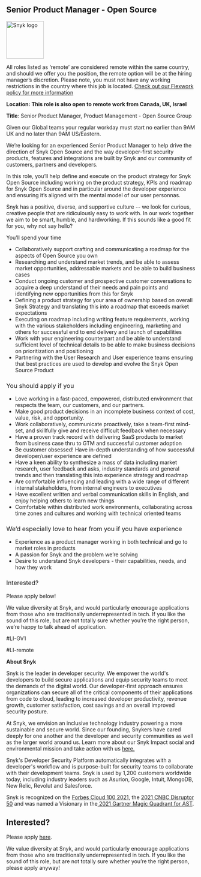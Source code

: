 Senior Product Manager - Open Source
---

<img src="https://res.cloudinary.com/snyk/image/upload/v1537345894/press-kit/brand/logo-black.png" width="100" alt="Snyk logo" />

<p><span style="font-weight: 400;">All roles listed as ‘remote’ are considered remote within the same country, and should we offer you the position, the remote option will be at the hiring manager’s discretion. Please note, you must not have any working restrictions in the country where this job is located. </span><a href="https://snyk.io/blog/introducing-flex-work-the-future-of-work-at-snyk/"><span style="font-weight: 400;">Check out our Flexwork policy for more information</span></a></p>
<p><strong>Location: </strong><strong>This role is also open to remote work from Canada, UK, Israel&nbsp;</strong></p>
<p><strong>Title</strong><span style="font-weight: 400;">: Senior Product Manager, Product Management - Open Source Group</span></p>
<p><span style="font-weight: 400;">Given our Global teams your regular workday must start no earlier than 9AM UK and no later than 9AM US/Eastern.</span></p>
<p><span style="font-weight: 400;">We’re looking for an experienced Senior Product Manager to help drive the direction of Snyk Open Source and the way developer-first security products, features and integrations are built by Snyk and our community of customers, partners and developers.</span></p>
<p><span style="font-weight: 400;">In this role, you’ll help define and execute on the product strategy for Snyk Open Source including working on the product strategy, KPIs and roadmap for Snyk Open Source and in particular around the developer experience and ensuring it’s aligned with the mental model of our user personnas.</span></p>
<p><span style="font-weight: 400;">Snyk has a positive, diverse, and supportive culture -- we look for curious, creative people that are ridiculously easy to work with. In our work together we aim to be smart, humble, and hardworking. If this sounds like a good fit for you, why not say hello?</span></p>
<p><span style="font-weight: 400;">You’ll spend your time</span></p>
<ul>
<li style="font-weight: 400;"><span style="font-weight: 400;">Collaboratively support crafting and communicating a roadmap for the aspects of Open Source you own</span></li>
<li style="font-weight: 400;"><span style="font-weight: 400;">Researching and understand market trends, and be able to assess market opportunities, addressable markets and be able to build business cases&nbsp;</span></li>
<li style="font-weight: 400;"><span style="font-weight: 400;">Conduct ongoing customer and prospective customer conversations to acquire a deep understand of their needs and pain points and identifying new opportunities from this for Snyk</span></li>
<li style="font-weight: 400;"><span style="font-weight: 400;">Defining a product strategy for your area of ownership based on overall Snyk Strategy and translating this into a roadmap that exceeds market expectations</span></li>
<li style="font-weight: 400;"><span style="font-weight: 400;">Executing on roadmap including writing feature requirements, working with the various stakeholders including engineering, marketing and others for successful end to end delivery and launch of capabilities</span></li>
<li style="font-weight: 400;"><span style="font-weight: 400;">Work with your engineering counterpart and be able to understand sufficient level of technical details to be able to make business decisions on prioritization and positioning</span></li>
<li style="font-weight: 400;"><span style="font-weight: 400;">Partnering with the User Research and User experience teams ensuring that best practices are used to develop and evolve the Snyk Open Source Product</span></li>
</ul>
<h3><span style="font-weight: 400;">You should apply if you</span></h3>
<ul>
<li style="font-weight: 400;"><span style="font-weight: 400;">Love working in a fast-paced, empowered, distributed environment that respects the team, our customers, and our partners.</span></li>
<li style="font-weight: 400;"><span style="font-weight: 400;">Make good product decisions in an incomplete business context of cost, value, risk, and opportunity.</span></li>
<li style="font-weight: 400;"><span style="font-weight: 400;">Work collaboratively, communicate proactively, take a team-first mind-set, and skillfully give and receive difficult feedback when necessary</span></li>
<li style="font-weight: 400;"><span style="font-weight: 400;">Have a proven track record with delivering SaaS products to market from business case thru to GTM and successful customer adoption</span></li>
<li style="font-weight: 400;"><span style="font-weight: 400;">Be customer obsessed! Have in-depth understanding of how successful developer/user experience are defined</span></li>
<li style="font-weight: 400;"><span style="font-weight: 400;">Have a keen ability to synthesize a mass of data including market research, user feedback and asks, industry standards and general trends and then translating this into experience strategy and roadmap</span></li>
<li style="font-weight: 400;"><span style="font-weight: 400;">Are comfortable influencing and leading with a wide range of different internal stakeholders, from internal engineers to executives</span></li>
<li style="font-weight: 400;"><span style="font-weight: 400;">Have excellent written and verbal communication skills in English, and enjoy helping others to learn new things</span></li>
<li style="font-weight: 400;"><span style="font-weight: 400;">Comfortable within distributed work environments, collaborating across time zones and cultures and working with technical oriented teams</span></li>
</ul>
<h3><span style="font-weight: 400;">We’d especially love to hear from you if you have experience</span></h3>
<ul>
<li style="font-weight: 400;"><span style="font-weight: 400;">Experience as a product manager working in both technical and go to market roles in products</span></li>
<li style="font-weight: 400;"><span style="font-weight: 400;">A passion for Snyk and the problem we’re solving</span></li>
<li style="font-weight: 400;"><span style="font-weight: 400;">Desire to understand Snyk developers - their capabilities, needs, and how they work</span></li>
</ul>
<h3><span style="font-weight: 400;">Interested?</span></h3>
<p><span style="font-weight: 400;">Please apply below!</span></p>
<p><span style="font-weight: 400;">We value diversity at Snyk, and would particularly encourage applications from those who are traditionally underrepresented in tech. If you like the sound of this role, but are not totally sure whether you’re the right person, we’re happy to talk ahead of application.&nbsp; &nbsp;</span></p>
<p><span style="font-weight: 400;">#LI-GV1</span></p>
<p><span style="font-weight: 400;">#LI-remote&nbsp;</span></p><div class="content-conclusion"><p><strong>About Snyk</strong></p>
<p><span style="font-weight: 400;">Snyk is the leader in developer security. We empower the world's developers to build secure applications and equip security teams to meet the demands of the digital world. Our developer-first approach ensures organizations can secure all of the critical components of their applications from code to cloud, leading to increased developer productivity, revenue growth, customer satisfaction, cost savings and an overall improved security posture.&nbsp;</span></p>
<p><span style="font-weight: 400;">At Snyk, we envision an inclusive technology industry powering a more sustainable and secure world.</span> <span style="font-weight: 400;">Since our founding, Snykers have cared deeply for one another and the developer and security communities as well as the larger world around us. Learn more about our Snyk Impact social and environmental mission and take action with us </span><a href="https://snyk.io/about/snyk-impact/"><span style="font-weight: 400;">here.</span></a></p>
<p><span style="font-weight: 400;">Snyk's Developer Security Platform automatically integrates with a developer's workflow and is purpose-built for security teams to collaborate with their development teams. Snyk is used by 1,200 customers worldwide today, including industry leaders such as Asurion, Google, Intuit, MongoDB, New Relic, Revolut and Salesforce.</span></p>
<p><span style="font-weight: 400;">Snyk is recognized on the </span><a href="https://www.forbes.com/cloud100/#6f24b5ba5f94"><span style="font-weight: 400;">Forbes Cloud 100 2021</span></a><span style="font-weight: 400;">, the </span><a href="https://www.cnbc.com/2021/05/25/these-are-the-2021-cnbc-disruptor-50-companies.html"><span style="font-weight: 400;">2021 CNBC Disruptor 50</span></a><span style="font-weight: 400;"> and was named a Visionary in the</span><a href="https://snyk.io/blog/snyk-visionary-2021-gartner-magic-quadrant-for-ast/"><span style="font-weight: 400;"> 2021 Gartner Magic Quadrant for AST</span></a><span style="font-weight: 400;">.</span></p></div>

Interested?
---

Please apply [here](https://boards.greenhouse.io/snyk/jobs/6089824002#app).

We value diversity at Snyk, and would particularly encourage applications from those who are traditionally underrepresented in tech.
If you like the sound of this role, but are not totally sure whether you’re the right person, please apply anyway!
